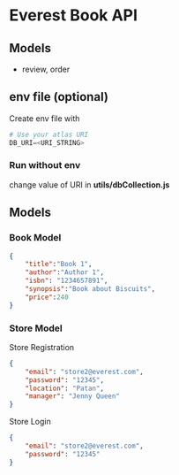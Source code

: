 # Everest Book API

## Models
- review, order

## env file (optional)
Create env file with
```python
# Use your atlas URI
DB_URI=<URI_STRING>
```
### Run without env
change value of URI in **utils/dbCollection.js**


## Models
### Book Model
```json
{
    "title":"Book 1",
    "author":"Author 1",
    "isbn": "1234657891",
    "synopsis":"Book about Biscuits",
    "price":240
}
```

### Store Model
Store Registration
```json
{
    "email": "store2@everest.com",
    "password": "12345",
    "location": "Patan",
    "manager": "Jenny Queen"
}
```
Store Login
```json
{
    "email": "store2@everest.com",
    "password": "12345"
}
```

